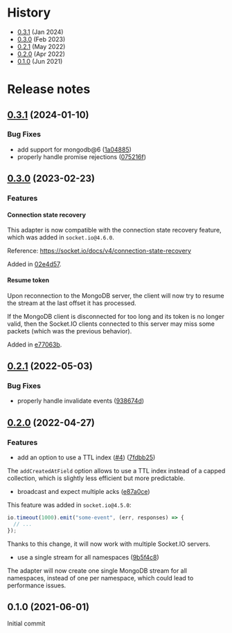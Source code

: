 # History

- [0.3.1](#031-2024-01-10) (Jan 2024)
- [0.3.0](#030-2023-02-23) (Feb 2023)
- [0.2.1](#021-2022-05-03) (May 2022)
- [0.2.0](#020-2022-04-27) (Apr 2022)
- [0.1.0](#010-2021-06-01) (Jun 2021)

# Release notes

## [0.3.1](https://github.com/socketio/socket.io-mongo-adapter/compare/0.3.0...0.3.1) (2024-01-10)


### Bug Fixes

* add support for mongodb@6 ([1a04885](https://github.com/socketio/socket.io-mongo-adapter/commit/1a0488562f1e8b4171af20378aacfa43072980dd))
* properly handle promise rejections ([075216f](https://github.com/socketio/socket.io-mongo-adapter/commit/075216f7decac3e8660c39dc1009a27d786ca1ad))



## [0.3.0](https://github.com/socketio/socket.io-mongo-adapter/compare/0.2.1...0.3.0) (2023-02-23)


### Features

#### Connection state recovery

This adapter is now compatible with the connection state recovery feature, which was added in `socket.io@4.6.0`.

Reference: https://socket.io/docs/v4/connection-state-recovery

Added in [02e4d57](https://github.com/socketio/socket.io-mongo-adapter/commit/02e4d57721937ce832fc9a83abddaecd4f8d38aa).

#### Resume token

Upon reconnection to the MongoDB server, the client will now try to resume the stream at the last offset it has processed.

If the MongoDB client is disconnected for too long and its token is no longer valid, then the Socket.IO clients connected to this server may miss some packets (which was the previous behavior).

Added in [e77063b](https://github.com/socketio/socket.io-mongo-adapter/commit/e77063b8fd88b68df58e7bfdc7f3ef4edb51dca0).



## [0.2.1](https://github.com/socketio/socket.io-mongo-adapter/compare/0.2.0...0.2.1) (2022-05-03)


### Bug Fixes

* properly handle invalidate events ([938674d](https://github.com/socketio/socket.io-mongo-adapter/commit/938674d101fc01add3b6e01d59d20c2aa84b48eb))



## [0.2.0](https://github.com/socketio/socket.io-mongo-adapter/compare/0.1.0...0.2.0) (2022-04-27)


### Features

* add an option to use a TTL index ([#4](https://github.com/socketio/socket.io-mongo-adapter/issues/4)) ([7fdbb25](https://github.com/socketio/socket.io-mongo-adapter/commit/7fdbb25831255e5f6a37a5df25b4fc41c770ab6a))

The `addCreatedAtField` option allows to use a TTL index instead of a capped collection, which is slightly less efficient but more predictable.

* broadcast and expect multiple acks ([e87a0ce](https://github.com/socketio/socket.io-mongo-adapter/commit/e87a0cec4c6920b5e4ef38c4de3e45c1eba5e4cf))

This feature was added in `socket.io@4.5.0`:

```js
io.timeout(1000).emit("some-event", (err, responses) => {
  // ...
});
```

Thanks to this change, it will now work with multiple Socket.IO servers.

* use a single stream for all namespaces ([9b5f4c8](https://github.com/socketio/socket.io-mongo-adapter/commit/9b5f4c83038cc212b898b7fb7ff0ccec3124447c))

The adapter will now create one single MongoDB stream for all namespaces, instead of one per namespace, which could lead to performance issues.

## 0.1.0 (2021-06-01)

Initial commit

